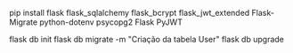 pip install flask flask_sqlalchemy flask_bcrypt flask_jwt_extended Flask-Migrate python-dotenv psycopg2 Flask PyJWT

flask db init
flask db migrate -m "Criação da tabela User"
flask db upgrade
